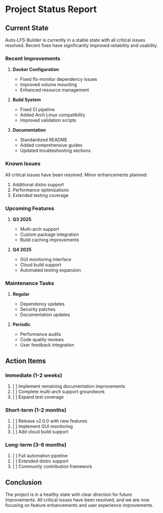 # Project Status Report

## Current State

Auto-LFS-Builder is currently in a stable state with all critical issues resolved. Recent fixes have significantly improved reliability and usability.

### Recent Improvements

1. **Docker Configuration**
   - Fixed lfs-monitor dependency issues
   - Improved volume mounting
   - Enhanced resource management

2. **Build System**
   - Fixed CI pipeline
   - Added Arch Linux compatibility
   - Improved validation scripts

3. **Documentation**
   - Standardized README
   - Added comprehensive guides
   - Updated troubleshooting sections

### Known Issues

All critical issues have been resolved. Minor enhancements planned:

1. Additional distro support
2. Performance optimizations
3. Extended testing coverage

### Upcoming Features

1. **Q3 2025**
   - Multi-arch support
   - Custom package integration
   - Build caching improvements

2. **Q4 2025**
   - GUI monitoring interface
   - Cloud build support
   - Automated testing expansion

### Maintenance Tasks

1. **Regular**
   - Dependency updates
   - Security patches
   - Documentation updates

2. **Periodic**
   - Performance audits
   - Code quality reviews
   - User feedback integration

## Action Items

### Immediate (1-2 weeks)
1. [ ] Implement remaining documentation improvements
2. [ ] Complete multi-arch support groundwork
3. [ ] Expand test coverage

### Short-term (1-2 months)
1. [ ] Release v2.0.0 with new features
2. [ ] Implement GUI monitoring
3. [ ] Add cloud build support

### Long-term (3-6 months)
1. [ ] Full automation pipeline
2. [ ] Extended distro support
3. [ ] Community contribution framework

## Conclusion

The project is in a healthy state with clear direction for future improvements. All critical issues have been resolved, and we are now focusing on feature enhancements and user experience improvements.
